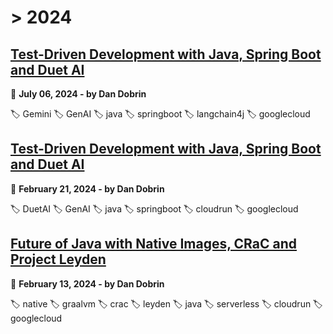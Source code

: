
# > 2024

## [Test-Driven Development with Java, Spring Boot and Duet AI](_posts/2024-07-06-Long-document-summarization-techniques-Java-with-Gemini-models.md)
📅 __July 06, 2024 - by Dan Dobrin__

🏷️ Gemini 🏷️ GenAI 🏷️ java 🏷️ springboot 🏷️ langchain4j 🏷️ googlecloud

## [Test-Driven Development with Java, Spring Boot and Duet AI](_posts/2024-02-21-TDD-with-Java-Spring-Boot-and-DuetAI.md)
📅 __February 21, 2024 - by Dan Dobrin__

🏷️ DuetAI 🏷️ GenAI 🏷️ java 🏷️ springboot 🏷️ cloudrun 🏷️ googlecloud

## [Future of Java with Native Images, CRaC and Project Leyden](_posts/2024-02-13-Future-of-Java.md)
📅 __February 13, 2024 - by Dan Dobrin__

🏷️ native 🏷️ graalvm 🏷️ crac 🏷️ leyden 🏷️ java 🏷️ serverless 🏷️ cloudrun 🏷️ googlecloud


